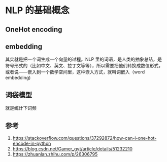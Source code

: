 # NLP 的基础概念

## OneHot encoding

## embedding

其实就是把一个词生成一个向量的过程。NLP 里的词语，是人类的抽象总结，是符号形式的（比如中文、英文、拉丁文等等），所以需要把他们转换成数值形式，或者说——嵌入到一个数学空间里，这种嵌入方式，就叫词嵌入（word embedding)

## 词袋模型

就是统计下词频

## 参考

1. https://stackoverflow.com/questions/37292872/how-can-i-one-hot-encode-in-python
2. https://blog.csdn.net/Gamer_gyt/article/details/51232210
3. https://zhuanlan.zhihu.com/p/26306795